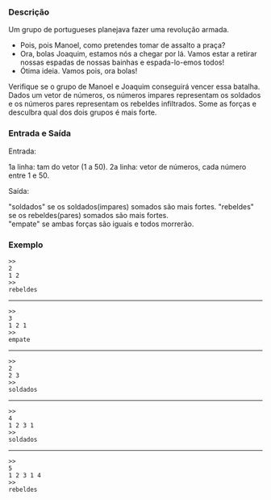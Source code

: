 ### Descrição

Um grupo de portugueses planejava fazer uma revolução armada.
- Pois, pois Manoel, como pretendes tomar de assalto a praça?
- Ora, bolas Joaquim, estamos nós a chegar por lá. Vamos estar
a retirar nossas espadas de nossas bainhas e espada-lo-emos todos!
- Ótima ideia. Vamos pois, ora bolas!


Verifique se o grupo de Manoel e Joaquim conseguirá vencer essa batalha.
Dados um vetor de números, os números impares representam os soldados
e os números pares representam os rebeldes infiltrados.
Some as forças e desculbra qual dos dois grupos é mais forte.

### Entrada e Saída

Entrada:

  1a linha: tam do vetor (1 a 50).
  2a linha: vetor de números, cada número entre 1 e 50.

Saída:

  "soldados" se os soldados(impares) somados são mais fortes.
  "rebeldes" se os rebeldes(pares) somados são mais fortes.  
  "empate" se ambas forças são iguais e todos morrerão.

### Exemplo
    >>
    2
    1 2
    >>
    rebeldes
---
    >>
    3
    1 2 1
    >>
    empate
---
    >>
    2
    2 3
    >>
    soldados
---
    >>
    4
    1 2 3 1
    >>
    soldados
---
    >>
    5
    1 2 3 1 4
    >>
    rebeldes
